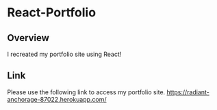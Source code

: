 # React-Portfolio

## Overview 

I recreated my portfolio site using React!


## Link

Please use the following link to access my portfolio site. 
https://radiant-anchorage-87022.herokuapp.com/ 